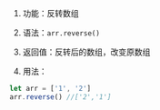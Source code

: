 1. 功能：反转数组

2. 语法：`arr.reverse()`

3. 返回值：反转后的数组，改变原数组

4. 用法：

```js
let arr = ['1', '2']
arr.reverse() //['2','1']
```
